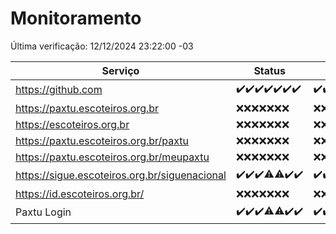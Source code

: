 # Monitoramento

Última verificação: 12/12/2024 23:22:00 -03

|Serviço|Status|Últimas 24h|
|---|---|---|
|https://github.com|<span title="2024-12-06: OK=23">✔️</span><span title="2024-12-07: OK=23">✔️</span><span title="2024-12-08: OK=23">✔️</span><span title="2024-12-09: OK=23">✔️</span><span title="2024-12-10: OK=23">✔️</span><span title="2024-12-11: OK=23">✔️</span><span title="2024-12-12: OK=2">✔️</span>|<span title="12/12/2024 00:27:00 -03 : 200">✔️</span><span title="12/12/2024 01:11:00 -03 : 200">✔️</span><span title="12/12/2024 02:09:00 -03 : 200">✔️</span><span title="12/12/2024 03:13:00 -03 : 200">✔️</span><span title="12/12/2024 04:09:00 -03 : 200">✔️</span><span title="12/12/2024 05:12:00 -03 : 200">✔️</span><span title="12/12/2024 06:09:00 -03 : 200">✔️</span><span title="12/12/2024 07:10:00 -03 : 200">✔️</span><span title="12/12/2024 08:07:00 -03 : 200">✔️</span><span title="12/12/2024 09:17:00 -03 : 200">✔️</span><span title="12/12/2024 10:20:00 -03 : 200">✔️</span><span title="12/12/2024 11:08:00 -03 : 200">✔️</span><span title="12/12/2024 12:09:00 -03 : 200">✔️</span><span title="12/12/2024 13:11:00 -03 : 200">✔️</span><span title="12/12/2024 14:08:00 -03 : 200">✔️</span><span title="12/12/2024 15:12:00 -03 : 200">✔️</span><span title="12/12/2024 16:07:00 -03 : 200">✔️</span><span title="12/12/2024 17:10:00 -03 : 200">✔️</span><span title="12/12/2024 18:08:00 -03 : 200">✔️</span><span title="12/12/2024 19:08:00 -03 : 200">✔️</span><span title="12/12/2024 20:09:00 -03 : 200">✔️</span><span title="12/12/2024 21:44:00 -03 : 200">✔️</span><span title="12/12/2024 23:22:00 -03 : 200">✔️</span>|
|https://paxtu.escoteiros.org.br|<span title="2024-12-06: Falhas=23">❌</span><span title="2024-12-07: Falhas=23">❌</span><span title="2024-12-08: Falhas=23">❌</span><span title="2024-12-09: Falhas=23">❌</span><span title="2024-12-10: Falhas=23">❌</span><span title="2024-12-11: Falhas=23">❌</span><span title="2024-12-12: Falhas=2">❌</span>|<span title="12/12/2024 00:27:00 -03 : 403">❌</span><span title="12/12/2024 01:11:00 -03 : 403">❌</span><span title="12/12/2024 02:09:00 -03 : 403">❌</span><span title="12/12/2024 03:13:00 -03 : 403">❌</span><span title="12/12/2024 04:09:00 -03 : 403">❌</span><span title="12/12/2024 05:12:00 -03 : 403">❌</span><span title="12/12/2024 06:09:00 -03 : 403">❌</span><span title="12/12/2024 07:10:00 -03 : 403">❌</span><span title="12/12/2024 08:07:00 -03 : 403">❌</span><span title="12/12/2024 09:17:00 -03 : 403">❌</span><span title="12/12/2024 10:20:00 -03 : 403">❌</span><span title="12/12/2024 11:08:00 -03 : 403">❌</span><span title="12/12/2024 12:09:00 -03 : 403">❌</span><span title="12/12/2024 13:11:00 -03 : 403">❌</span><span title="12/12/2024 14:08:00 -03 : 403">❌</span><span title="12/12/2024 15:12:00 -03 : 403">❌</span><span title="12/12/2024 16:07:00 -03 : 403">❌</span><span title="12/12/2024 17:10:00 -03 : 403">❌</span><span title="12/12/2024 18:08:00 -03 : 403">❌</span><span title="12/12/2024 19:08:00 -03 : 403">❌</span><span title="12/12/2024 20:09:00 -03 : 403">❌</span><span title="12/12/2024 21:44:00 -03 : 403">❌</span><span title="12/12/2024 23:22:00 -03 : 403">❌</span>|
|https://escoteiros.org.br|<span title="2024-12-06: Falhas=23">❌</span><span title="2024-12-07: Falhas=23">❌</span><span title="2024-12-08: Falhas=23">❌</span><span title="2024-12-09: Falhas=23">❌</span><span title="2024-12-10: Falhas=23">❌</span><span title="2024-12-11: Falhas=23">❌</span><span title="2024-12-12: Falhas=2">❌</span>|<span title="12/12/2024 00:27:00 -03 : 403">❌</span><span title="12/12/2024 01:11:00 -03 : 403">❌</span><span title="12/12/2024 02:09:00 -03 : 403">❌</span><span title="12/12/2024 03:13:00 -03 : 403">❌</span><span title="12/12/2024 04:09:00 -03 : 403">❌</span><span title="12/12/2024 05:12:00 -03 : 403">❌</span><span title="12/12/2024 06:09:00 -03 : 403">❌</span><span title="12/12/2024 07:10:00 -03 : 403">❌</span><span title="12/12/2024 08:07:00 -03 : 403">❌</span><span title="12/12/2024 09:17:00 -03 : 403">❌</span><span title="12/12/2024 10:20:00 -03 : 403">❌</span><span title="12/12/2024 11:08:00 -03 : 403">❌</span><span title="12/12/2024 12:09:00 -03 : 403">❌</span><span title="12/12/2024 13:11:00 -03 : 403">❌</span><span title="12/12/2024 14:08:00 -03 : 403">❌</span><span title="12/12/2024 15:12:00 -03 : 403">❌</span><span title="12/12/2024 16:07:00 -03 : 403">❌</span><span title="12/12/2024 17:10:00 -03 : 403">❌</span><span title="12/12/2024 18:08:00 -03 : 403">❌</span><span title="12/12/2024 19:08:00 -03 : 403">❌</span><span title="12/12/2024 20:09:00 -03 : 403">❌</span><span title="12/12/2024 21:44:00 -03 : 403">❌</span><span title="12/12/2024 23:22:00 -03 : 403">❌</span>|
|https://paxtu.escoteiros.org.br/paxtu|<span title="2024-12-06: Falhas=23">❌</span><span title="2024-12-07: Falhas=23">❌</span><span title="2024-12-08: Falhas=23">❌</span><span title="2024-12-09: Falhas=23">❌</span><span title="2024-12-10: Falhas=23">❌</span><span title="2024-12-11: Falhas=23">❌</span><span title="2024-12-12: Falhas=2">❌</span>|<span title="12/12/2024 00:27:00 -03 : 403">❌</span><span title="12/12/2024 01:11:00 -03 : 403">❌</span><span title="12/12/2024 02:09:00 -03 : 403">❌</span><span title="12/12/2024 03:13:00 -03 : 403">❌</span><span title="12/12/2024 04:09:00 -03 : 403">❌</span><span title="12/12/2024 05:12:00 -03 : 403">❌</span><span title="12/12/2024 06:09:00 -03 : 403">❌</span><span title="12/12/2024 07:10:00 -03 : 403">❌</span><span title="12/12/2024 08:07:00 -03 : 403">❌</span><span title="12/12/2024 09:17:00 -03 : 403">❌</span><span title="12/12/2024 10:20:00 -03 : 403">❌</span><span title="12/12/2024 11:08:00 -03 : 403">❌</span><span title="12/12/2024 12:09:00 -03 : 403">❌</span><span title="12/12/2024 13:11:00 -03 : 403">❌</span><span title="12/12/2024 14:08:00 -03 : 403">❌</span><span title="12/12/2024 15:12:00 -03 : 403">❌</span><span title="12/12/2024 16:07:00 -03 : 403">❌</span><span title="12/12/2024 17:10:00 -03 : 403">❌</span><span title="12/12/2024 18:08:00 -03 : 403">❌</span><span title="12/12/2024 19:08:00 -03 : 403">❌</span><span title="12/12/2024 20:09:00 -03 : 403">❌</span><span title="12/12/2024 21:44:00 -03 : 403">❌</span><span title="12/12/2024 23:22:00 -03 : 403">❌</span>|
|https://paxtu.escoteiros.org.br/meupaxtu|<span title="2024-12-06: Falhas=23">❌</span><span title="2024-12-07: Falhas=23">❌</span><span title="2024-12-08: Falhas=23">❌</span><span title="2024-12-09: Falhas=23">❌</span><span title="2024-12-10: Falhas=23">❌</span><span title="2024-12-11: Falhas=23">❌</span><span title="2024-12-12: Falhas=2">❌</span>|<span title="12/12/2024 00:27:00 -03 : 403">❌</span><span title="12/12/2024 01:11:00 -03 : 403">❌</span><span title="12/12/2024 02:09:00 -03 : 403">❌</span><span title="12/12/2024 03:13:00 -03 : 403">❌</span><span title="12/12/2024 04:09:00 -03 : 403">❌</span><span title="12/12/2024 05:12:00 -03 : 403">❌</span><span title="12/12/2024 06:09:00 -03 : 403">❌</span><span title="12/12/2024 07:10:00 -03 : 403">❌</span><span title="12/12/2024 08:07:00 -03 : 403">❌</span><span title="12/12/2024 09:17:00 -03 : 403">❌</span><span title="12/12/2024 10:20:00 -03 : 403">❌</span><span title="12/12/2024 11:08:00 -03 : 403">❌</span><span title="12/12/2024 12:09:00 -03 : 403">❌</span><span title="12/12/2024 13:11:00 -03 : 403">❌</span><span title="12/12/2024 14:08:00 -03 : 403">❌</span><span title="12/12/2024 15:12:00 -03 : 403">❌</span><span title="12/12/2024 16:07:00 -03 : 403">❌</span><span title="12/12/2024 17:10:00 -03 : 403">❌</span><span title="12/12/2024 18:08:00 -03 : 403">❌</span><span title="12/12/2024 19:08:00 -03 : 403">❌</span><span title="12/12/2024 20:09:00 -03 : 403">❌</span><span title="12/12/2024 21:44:00 -03 : 403">❌</span><span title="12/12/2024 23:22:00 -03 : 403">❌</span>|
|https://sigue.escoteiros.org.br/siguenacional|<span title="2024-12-06: OK=23">✔️</span><span title="2024-12-07: OK=23">✔️</span><span title="2024-12-08: OK=23">✔️</span><span title="2024-12-09: OK=21, Falhas=2">⚠️</span><span title="2024-12-10: OK=22, Falhas=1">⚠️</span><span title="2024-12-11: OK=23">✔️</span><span title="2024-12-12: OK=2">✔️</span>|<span title="12/12/2024 00:27:00 -03 : 200">✔️</span><span title="12/12/2024 01:11:00 -03 : 200">✔️</span><span title="12/12/2024 02:09:00 -03 : 200">✔️</span><span title="12/12/2024 03:13:00 -03 : 200">✔️</span><span title="12/12/2024 04:09:00 -03 : 200">✔️</span><span title="12/12/2024 05:12:00 -03 : 200">✔️</span><span title="12/12/2024 06:09:00 -03 : 200">✔️</span><span title="12/12/2024 07:10:00 -03 : 200">✔️</span><span title="12/12/2024 08:07:00 -03 : 200">✔️</span><span title="12/12/2024 09:17:00 -03 : 200">✔️</span><span title="12/12/2024 10:20:00 -03 : 200">✔️</span><span title="12/12/2024 11:08:00 -03 : 200">✔️</span><span title="12/12/2024 12:09:00 -03 : 0">❌</span><span title="12/12/2024 13:11:00 -03 : 200">✔️</span><span title="12/12/2024 14:08:00 -03 : 200">✔️</span><span title="12/12/2024 15:12:00 -03 : 200">✔️</span><span title="12/12/2024 16:07:00 -03 : 200">✔️</span><span title="12/12/2024 17:10:00 -03 : 200">✔️</span><span title="12/12/2024 18:08:00 -03 : 0">❌</span><span title="12/12/2024 19:08:00 -03 : 200">✔️</span><span title="12/12/2024 20:09:00 -03 : 200">✔️</span><span title="12/12/2024 21:44:00 -03 : 200">✔️</span><span title="12/12/2024 23:22:00 -03 : 200">✔️</span>|
|https://id.escoteiros.org.br/|<span title="2024-12-06: Falhas=23">❌</span><span title="2024-12-07: Falhas=23">❌</span><span title="2024-12-08: Falhas=23">❌</span><span title="2024-12-09: Falhas=23">❌</span><span title="2024-12-10: Falhas=23">❌</span><span title="2024-12-11: Falhas=23">❌</span><span title="2024-12-12: Falhas=2">❌</span>|<span title="12/12/2024 00:27:00 -03 : 403">❌</span><span title="12/12/2024 01:11:00 -03 : 403">❌</span><span title="12/12/2024 02:09:00 -03 : 403">❌</span><span title="12/12/2024 03:13:00 -03 : 403">❌</span><span title="12/12/2024 04:09:00 -03 : 403">❌</span><span title="12/12/2024 05:12:00 -03 : 403">❌</span><span title="12/12/2024 06:09:00 -03 : 403">❌</span><span title="12/12/2024 07:10:00 -03 : 403">❌</span><span title="12/12/2024 08:07:00 -03 : 403">❌</span><span title="12/12/2024 09:17:00 -03 : 403">❌</span><span title="12/12/2024 10:20:00 -03 : 403">❌</span><span title="12/12/2024 11:09:00 -03 : 403">❌</span><span title="12/12/2024 12:09:00 -03 : 403">❌</span><span title="12/12/2024 13:11:00 -03 : 403">❌</span><span title="12/12/2024 14:08:00 -03 : 403">❌</span><span title="12/12/2024 15:12:00 -03 : 403">❌</span><span title="12/12/2024 16:07:00 -03 : 403">❌</span><span title="12/12/2024 17:10:00 -03 : 403">❌</span><span title="12/12/2024 18:08:00 -03 : 403">❌</span><span title="12/12/2024 19:08:00 -03 : 403">❌</span><span title="12/12/2024 20:09:00 -03 : 403">❌</span><span title="12/12/2024 21:44:00 -03 : 403">❌</span><span title="12/12/2024 23:22:00 -03 : 403">❌</span>|
|Paxtu Login|<span title="2024-12-06: OK=23">✔️</span><span title="2024-12-07: OK=23">✔️</span><span title="2024-12-08: OK=23">✔️</span><span title="2024-12-09: OK=22, Falhas=1">⚠️</span><span title="2024-12-10: OK=22, Falhas=1">⚠️</span><span title="2024-12-11: OK=23">✔️</span><span title="2024-12-12: OK=2">✔️</span>|<span title="12/12/2024 00:27:00 -03 : 200">✔️</span><span title="12/12/2024 01:11:00 -03 : 200">✔️</span><span title="12/12/2024 02:09:00 -03 : 200">✔️</span><span title="12/12/2024 03:13:00 -03 : 200">✔️</span><span title="12/12/2024 04:09:00 -03 : 200">✔️</span><span title="12/12/2024 05:12:00 -03 : 200">✔️</span><span title="12/12/2024 06:09:00 -03 : 200">✔️</span><span title="12/12/2024 07:10:00 -03 : 200">✔️</span><span title="12/12/2024 08:07:00 -03 : 200">✔️</span><span title="12/12/2024 09:17:00 -03 : 200">✔️</span><span title="12/12/2024 10:20:00 -03 : 200">✔️</span><span title="12/12/2024 11:09:00 -03 : 200">✔️</span><span title="12/12/2024 12:09:00 -03 : 200">✔️</span><span title="12/12/2024 13:11:00 -03 : 200">✔️</span><span title="12/12/2024 14:08:00 -03 : 200">✔️</span><span title="12/12/2024 15:12:00 -03 : 200">✔️</span><span title="12/12/2024 16:07:00 -03 : 200">✔️</span><span title="12/12/2024 17:10:00 -03 : 200">✔️</span><span title="12/12/2024 18:08:00 -03 : 200">✔️</span><span title="12/12/2024 19:08:00 -03 : 200">✔️</span><span title="12/12/2024 20:09:00 -03 : 200">✔️</span><span title="12/12/2024 21:44:00 -03 : 200">✔️</span><span title="12/12/2024 23:22:00 -03 : 200">✔️</span>|

